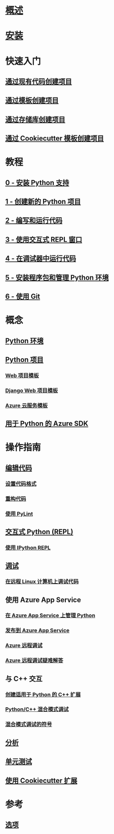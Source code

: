 # [概述](overview-of-python-tools-for-visual-studio.md)
# [安装](installing-python-support-in-visual-studio.md)
# 快速入门
## [通过现有代码创建项目](quickstart-01-project-from-existing.md)
## [通过模板创建项目](quickstart-02-python-in-visual-studio-project-from-template.md)
## [通过存储库创建项目](quickstart-03-python-in-visual-studio-project-from-repository.md)
## [通过 Cookiecutter 模板创建项目](quickstart-04-python-in-visual-studio-project-from-cookiecutter.md)
# 教程
## [0 - 安装 Python 支持](tutorial-working-with-python-in-visual-studio-step-00-installation.md)
## [1 - 创建新的 Python 项目](tutorial-working-with-python-in-visual-studio-step-01-create-project.md)
## [2 - 编写和运行代码](tutorial-working-with-python-in-visual-studio-step-02-writing-code.md)
## [3 - 使用交互式 REPL 窗口](tutorial-working-with-python-in-visual-studio-step-03-interactive-repl.md)
## [4 - 在调试器中运行代码](tutorial-working-with-python-in-visual-studio-step-04-debugging.md)
## [5 - 安装程序包和管理 Python 环境](tutorial-working-with-python-in-visual-studio-step-05-installing-packages.md)
## [6 - 使用 Git](tutorial-working-with-python-in-visual-studio-step-06-working-with-git.md)
# 概念
## [Python 环境](managing-python-environments-in-visual-studio.md)
## [Python 项目](managing-python-projects-in-visual-studio.md)
### [Web 项目模板](python-web-application-project-templates.md)
### [Django Web 项目模板](python-django-web-application-project-template.md)
### [Azure 云服务模板](python-azure-cloud-service-project-template.md)
## [用于 Python 的 Azure SDK](azure-sdk-for-python.md)
# 操作指南
## [编辑代码](editing-python-code-in-visual-studio.md)
### [设置代码格式](formatting-python-code.md)
### [重构代码](refactoring-python-code.md)
### [使用 PyLint](linting-python-code.md)
## [交互式 Python (REPL)](python-interactive-repl-in-visual-studio.md)
### [使用 IPython REPL](interactive-repl-ipython.md)
## [调试](debugging-python-in-visual-studio.md)
### [在远程 Linux 计算机上调试代码](debugging-python-code-on-remote-linux-machines.md)
## 使用 Azure App Service
### [在 Azure App Service 上管理 Python](managing-python-on-azure-app-service.md)
### [发布到 Azure App Service](publishing-python-web-applications-to-azure-from-visual-studio.md)
### [Azure 远程调试](debugging-remote-python-code-on-azure.md)
### [Azure 远程调试疑难解答](debugging-remote-python-code-on-azure-troubleshooting.md)
## 与 C++ 交互
### [创建适用于 Python 的 C++ 扩展](working-with-c-cpp-python-in-visual-studio.md)
### [Python/C++ 混合模式调试](debugging-mixed-mode-c-cpp-python-in-visual-studio.md)
### [混合模式调试的符号](debugging-symbols-for-mixed-mode-c-cpp-python.md)
## [分析](profiling-python-code-in-visual-studio.md)
## [单元测试](unit-testing-python-in-visual-studio.md)
## [使用 Cookiecutter 扩展](using-python-cookiecutter-templates.md)
# 参考
## [选项](python-support-options-and-settings-in-visual-studio.md)
